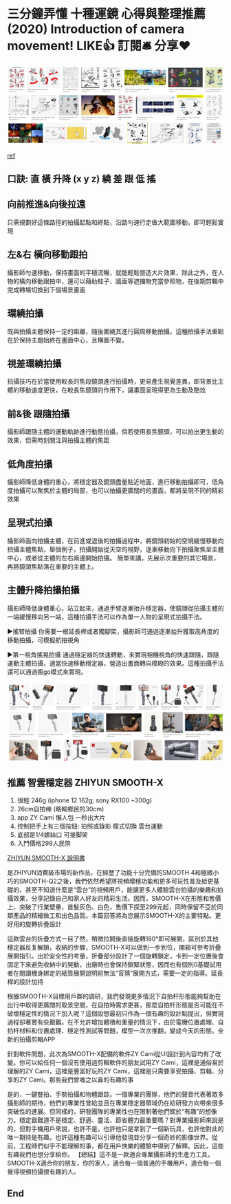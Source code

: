 # 三分鐘弄懂 十種運鏡 心得與整理推薦 (2020) Introduction of camera movement! LIKE👍 訂閱🛎 分享❤️

![f1](https://github.com/HCH1/blog/blob/master/fig/vlog1.JPG)

[ref](https://www.xiaohongshu.com/discovery/item/5fd1ded2000000000101e435?xhsshare=CopyLink&appuid=5cd401c500000000110287e3&apptime=1615957091)


## 口訣: 直 橫 升降 (x y z) 繞 差 跟 低 搖 


## 向前推進&向後拉遠
只需規劃好這條路徑的拍攝起點和終點，沿路勻速行走做大範圍移動，即可輕鬆實現


## 左&右 橫向移動跟拍
攝影師勻速移動，保持畫面的平穩流暢，就能輕鬆營造大片效果，除此之外，在人物的橫向移動跟拍中，還可以藉助柱子、牆面等遮擋物充當參照物，在後期剪輯中完成轉場切換到下個場景畫面


## 環繞拍攝
既與拍攝主體保持一定的距離，隨後圍繞其進行圓周移動拍攝，這種拍攝手法重點在於保持主題始終在畫面中心，且構圖不變，


## 視差環繞拍攝
拍攝技巧在於當使用較長的焦段鏡頭進行拍攝時，更易產生視覺差異，即背景比主體的移動速度更快，在較長焦鏡頭的作用下，讓畫面呈現得更為生動及酷炫


## 前&後 跟隨拍攝
攝影師跟隨主體的運動軌跡進行動態拍攝，倘若使用長焦鏡頭，可以拍出更生動的效果，但需時刻關注與拍攝主體的焦距


## 低角度拍攝
攝影師降低身體的重心，將穩定器及鏡頭盡量貼近地面，進行移動拍攝即可，低角度拍攝可以聚焦於主體的局部，也可以拍攝更廣闊的的畫面，都將呈現不同的精彩效果


## 呈現式拍攝
攝影師面向拍攝主體，在前進或退後的拍攝過程中，將鏡頭初始的空境緩慢移動向拍攝主體焦點，舉個例子，拍攝開始從天空的視野，逐漸移動向下拍攝聚焦至主體中心，或者從主體的左右兩邊開始拍攝。
簡單來講，先展示次重要的其它場景，再將鏡頭焦點落在重要的主體上。


## 主體升降拍攝拍攝
攝影師降低身體重心，站立起來，通過手臂逐漸抬升穩定器，使鏡頭從拍攝主體的一端緩慢移向另一端，這種拍攝手法可以作為單一人物的呈現式拍攝手法。


▶搖臂拍攝
你需要一根延長桿或者獨腳架，攝影師可通過逐漸抬升獲取高角度的移動拍攝，可模擬航拍視角


▶第一視角搖晃拍攝
通過穩定器的快速轉動，來實現相機視角的快速跟隨，跟隨運動主體拍攝，適當快速移動穩定器，營造出畫面轉向模糊的效果。這種拍攝手法還可以通過瘋go模式來實現。


![f1](https://github.com/HCH1/blog/blob/master/fig/vlog1b.JPG)

## 推薦 智雲穩定器 ZHIYUN SMOOTH-X
1. 很輕 246g (iphone 12 162g; sony RX100 ~300g)
2. 26cm自拍棒 (略輸鄉民的30cm)
3. app ZY Cami 懶人包 一秒出大片
4. 控制把手上有三個按鈕: 拍照或錄影 模式切換 雲台運動
5. 底部是1/4螺絲口 可接脚架
6. 入門價格299人民幣

[ZHIYUN SMOOTH-X 說明書](https://oss.zhiyun-tech.com/zyplay/instructions_edit/instructions/SMOOTH-X%20%E8%AF%B4%E6%98%8E%E4%B9%A6.pdf)

是ZHIYUN消費級市場的新作品，在經歷了功能十分完備的SMOOTH 4和極緻小巧的SMOOTH-Q2之後，我們依然希望將視頻增穩功能和更多可玩性普及給更基礎的、甚至不知道什麼是“雲台”的視頻用戶，能讓更多人體驗雲台拍攝的樂趣和拍攝效果，分享記錄自己和家人好友的精彩生活。因而，SMOOTH-X在形態和售價上，突破了行業壁壘，首髮灰色、白色，售價下探至299元起，同時保留不亞於同類產品的精細做工和出色品質。本篇回答將為您展示SMOOTH-X的主要特點。更好用的旋轉折疊設計

這款雲台的折疊方式一目了然，稍微拉開後直接旋轉180°即可展開，區別於其他穩定器反复解鎖，收納的步驟，SMOOTH-X可以做到一步到位，開箱可參考折疊展開指引。出於安全性的考量，折疊部分設計了一個旋轉鎖定，卡到一定位置後會固定下來避免收納中的晃動，出廠時也會保持鎖緊狀態，因而也有個別0基礎試用者在閱讀機身綁定的紙質展開說明前無法“盲猜”展開方式，需要一定的指導。延長桿的設計加持

根據SMOOTH-X目標用戶群的調研，我們發現更多情況下自拍杆形態能夠幫助在出行中取得更廣闊的取景空間，在自拍時需求更甚，那麼自拍杆形態是否可能在不破壞穩定性的情況下加入呢？這個設想最初只作為一個有趣的設計點提出，但實現過程卻著實有些艱難。在不允許增加體積和重量的情況下，由於電機位置處理、自拍杆材料和位置處理、穩定性測試等問題，模型一次次推翻，變成今天的形態。全新的拍攝剪輯APP

針對軟件問題，此次為SMOOTH-X配備的軟件ZY Cami從UI設計到內容均有了改變。你可以給任何一個沒有使用過剪輯軟件的朋友試用ZY Cami，這裡是通俗易於理解的ZY Cami，這裡是豐富好玩的ZY Cami，這裡是只需要享受拍攝、剪輯、分享的ZY Cami。那些我們曾嗤之以鼻的有趣的事

是的，一鍵豎拍、手勢拍攝和物體跟踪。一個專業的團隊，他們的聲音代表著眾多攝影師的期待，他們的專業性曾給並且在專業穩定器領域仍在給研發方向帶來很多突破性的進展。但同樣的，研發團隊的專業性也在限制著他們關於“有趣”的想像力。穩定器難道不是穩定、舒適、靈活、節省體力最重要嗎？對專業攝影師來說是的，但對手機用戶來說，也許不是。也許他只是拿到了一個新玩具，也許他對此的唯一期待是有趣，也許這種有趣可以引導他發現並分享一個奇妙的影像世界。從前，工程師們似乎不能理解的事，都在用戶快樂的體驗中得到了解釋。因此，這些有趣我們也想分享給你。 【總結】這不是一款適合專業攝影師的生產力工具，SMOOTH-X適合你的朋友，你的家人，適合每一個普通的手機用戶，適合每一個覺得視頻拍攝很有趣的人。


## End
